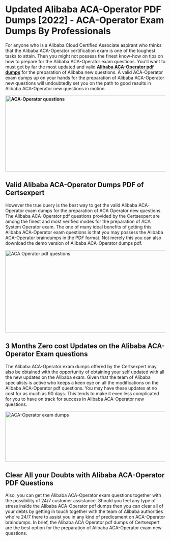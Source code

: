 <h1><strong>Updated Alibaba ACA-Operator PDF Dumps [2022] - ACA-Operator Exam Dumps By Professionals&nbsp;</strong></h1>
<p><span style="font-weight: 400;">For anyone who is a Alibaba Cloud Certified Associate aspirant who thinks that the Alibaba ACA-Operator certification exam is one of the toughest tasks to attain. Then you might not possess the finest know-how on tips on how to prepare for the Alibaba ACA-Operator exam questions. You'll want to must get by far the most updated and valid <strong><a href="https://www.certsexpert.com/ACA-Operator-pdf-questions.html">Alibaba ACA-Operator pdf dumps</a></strong> for the preparation of Alibaba new questions. A valid  ACA-Operator exam dumps up on your hands for the preparation of Alibaba ACA-Operator new questions will undoubtedly set you on the path to good results in Alibaba ACA-Operator new questions in motion.</span></p>
<p><span style="font-weight: 400;"><strong><img style="display: block; margin-left: auto; margin-right: auto;" src="https://i.ibb.co/QXh983F/73475278-2429792180625311-4586132736837681152-n.jpg" alt="ACA-Operator questions" width="632" height="238" /></strong></span></p>
<h2><strong>Valid Alibaba ACA-Operator Dumps PDF of Certsexpert</strong></h2>
<p><span style="font-weight: 400;">However the true query is the best way to get the valid Alibaba ACA-Operator exam dumps for the preparation of ACA Operator new questions. The Alibaba ACA-Operator pdf questions provided by the Certsexpert are among the finest and most verified modes for the preparation of ACA System Operator exam. The one of many ideal benefits of getting this Alibaba ACA-Operator exam questions is that you may possess the Alibaba ACA-Operator braindumps in the PDF format. Not merely this you can also download the demo version of Alibaba ACA-Operator dumps pdf.</span></p>
<p><span style="font-weight: 400;"><img style="display: block; margin-left: auto; margin-right: auto;" src="https://i.ibb.co/Jd8hN2L/76714008-3182067705200142-8735104740007870464-n.jpg" alt="ACA Operator pdf questions" width="701" height="259" /></span></p>
<h2><strong>3 Months Zero cost Updates on the Alibaba ACA-Operator Exam questions</strong></h2>
<p><span style="font-weight: 400;">The Alibaba ACA-Operator exam dumps offered by the Certsexpert may also be obtained with the opportunity of obtaining your self updated with all the new updates on the Alibaba exam. Given that the team of Alibaba specialists is active who keeps a keen eye on all the modifications on the Alibaba ACA-Operator pdf questions. You may have these updates at no cost for as much as 90 days. This tends to make it even less complicated for you to have on track for success in Alibaba ACA-Operator new questions.</span></p>
<p><span style="font-weight: 400;"><a href="https://www.certsexpert.com/ACA-Operator-pdf-questions.html"><img style="display: block; margin-left: auto; margin-right: auto;" src="https://i.ibb.co/TMnKrkJ/75398236-424489711531572-5064688549987614720-n.jpg" alt="ACA-Operator exam dumps" width="714" height="158" /></a></span></p>
<h2><strong>Clear All your Doubts with Alibaba ACA-Operator PDF Questions</strong></h2>
<p>Also, you can get the Alibaba ACA-Operator exam questions together with the possibility of 24/7 customer assistance. Should you feel any type of stress inside the Alibaba ACA-Operator pdf dumps then you can clear all of your debts by getting in touch together with the team of Alibaba authorities who're 24/7 there to assist you in any kind of predicament on  ACA-Operator braindumps. In brief, the Alibaba ACA Operator pdf dumps of Certsexpert are the best option for the preparation of Alibaba ACA-Operator exam new questions.</p>
